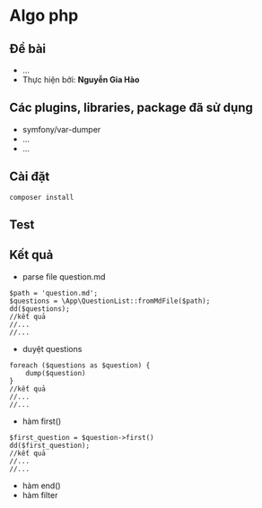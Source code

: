 # Algo php

## Đề bài

- ...
- Thực hiện bởi: **Nguyễn Gia Hào**

## Các plugins, libraries, package đã sử dụng
- symfony/var-dumper
- ...
- ...

## Cài đặt
```
composer install
```

## Test

## Kết quả
- parse file question.md
```injectablephp
$path = 'question.md';
$questions = \App\QuestionList::fromMdFile($path);
dd($questions);
//kết quả
//...
//...
```

- duyệt questions
```injectablephp
foreach ($questions as $question) {
    dump($question)
}
//kết quả
//...
//...
```

- hàm first()
```injectablephp
$first_question = $question->first()
dd($first_question);
//kết quả
//...
//...
```

- hàm end()
- hàm filter
